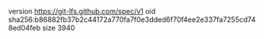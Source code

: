 version https://git-lfs.github.com/spec/v1
oid sha256:b86882fb37b2c44172a770fa7f0e3dded6f70f4ee2e337fa7255cd748ed04feb
size 3940
